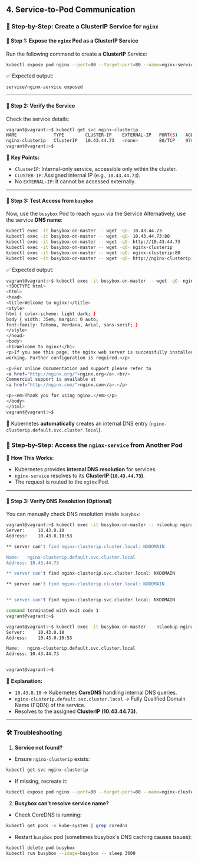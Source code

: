 ## **4. Service-to-Pod Communication**

### **📌 Step-by-Step: Create a ClusterIP Service for `nginx`**  

#### **🔹 Step 1: Expose the `nginx` Pod as a ClusterIP Service**  
Run the following command to create a **ClusterIP** Service:

```sh
kubectl expose pod nginx --port=80 --target-port=80 --name=nginx-service
```
✅ Expected output:  
```
service/nginx-service exposed
```

---

#### **🔹 Step 2: Verify the Service**
Check the service details:

```sh
vagrant@vagrant:~$ kubectl get svc nginx-clusterip
NAME              TYPE        CLUSTER-IP    EXTERNAL-IP   PORT(S)   AGE
nginx-clusterip   ClusterIP   10.43.44.73   <none>        80/TCP    97m
vagrant@vagrant:~$ 
```
🔹 **Key Points:**
- `ClusterIP`: Internal-only service, accessible only within the cluster.
- `CLUSTER-IP`: Assigned internal IP (e.g., `10.43.44.73`).
- No `EXTERNAL-IP`: It cannot be accessed externally.

---

#### **🔹 Step 3: Test Access from `busybox`**
Now, use the `busybox` Pod to reach `nginx` via the Service
Alternatively, use the service **DNS name**:

```sh
kubectl exec -it busybox-on-master -- wget -qO- 10.43.44.73
kubectl exec -it busybox-on-master -- wget -qO- 10.43.44.73:80
kubectl exec -it busybox-on-master -- wget -qO- http://10.43.44.73
kubectl exec -it busybox-on-master -- wget -qO- nginx-clusterip
kubectl exec -it busybox-on-master -- wget -qO- nginx-clusterip:80
kubectl exec -it busybox-on-master -- wget -qO- http://nginx-clusterip
```
✅ Expected output:
```sh
vagrant@vagrant:~$ kubectl exec -it busybox-on-master -- wget -qO- nginx-clusterip:80
<!DOCTYPE html>
<html>
<head>
<title>Welcome to nginx!</title>
<style>
html { color-scheme: light dark; }
body { width: 35em; margin: 0 auto;
font-family: Tahoma, Verdana, Arial, sans-serif; }
</style>
</head>
<body>
<h1>Welcome to nginx!</h1>
<p>If you see this page, the nginx web server is successfully installed and
working. Further configuration is required.</p>

<p>For online documentation and support please refer to
<a href="http://nginx.org/">nginx.org</a>.<br/>
Commercial support is available at
<a href="http://nginx.com/">nginx.com</a>.</p>

<p><em>Thank you for using nginx.</em></p>
</body>
</html>
vagrant@vagrant:~$ 
```

🔹 Kubernetes **automatically** creates an internal DNS entry (`nginx-clusterip.default.svc.cluster.local`).


### **📌 Step-by-Step: Access the `nginx-service` from Another Pod**  

🔹 **How This Works:**
- Kubernetes provides **internal DNS resolution** for services.
- `nginx-service` resolves to its **ClusterIP (`10.43.44.73`)**.
- The request is routed to the `nginx` Pod.

---

#### **🔹 Step 3: Verify DNS Resolution (Optional)**
You can manually check DNS resolution inside `busybox`:

```sh
vagrant@vagrant:~$ kubectl exec -it busybox-on-master -- nslookup nginx-clusterip
Server:		10.43.0.10
Address:	10.43.0.10:53

** server can't find nginx-clusterip.cluster.local: NXDOMAIN

Name:	nginx-clusterip.default.svc.cluster.local
Address: 10.43.44.73

** server can't find nginx-clusterip.svc.cluster.local: NXDOMAIN

** server can't find nginx-clusterip.cluster.local: NXDOMAIN


** server can't find nginx-clusterip.svc.cluster.local: NXDOMAIN

command terminated with exit code 1
vagrant@vagrant:~$ 
```

```sh
vagrant@vagrant:~$ kubectl exec -it busybox-on-master -- nslookup nginx-clusterip.default.svc.cluster.local
Server:		10.43.0.10
Address:	10.43.0.10:53

Name:	nginx-clusterip.default.svc.cluster.local
Address: 10.43.44.73


vagrant@vagrant:~$ 
```

🔹 **Explanation:**
- `10.43.0.10` → Kubernetes **CoreDNS** handling internal DNS queries.
- `nginx-clusterip.default.svc.cluster.local` → Fully Qualified Domain Name (FQDN) of the service.
- Resolves to the assigned **ClusterIP (10.43.44.73)**.

---

### **🛠️ Troubleshooting**
1. **Service not found?**
- Ensure `nginx-clusterip` exists:  
```sh
kubectl get svc nginx-clusterip
```
- If missing, recreate it:
```sh
kubectl expose pod nginx --port=80 --target-port=80 --name=nginx-clusterip
```

2. **Busybox can't resolve service name?**
- Check CoreDNS is running:
```sh
kubectl get pods -n kube-system | grep coredns
```
- Restart `busybox` pod (sometimes busybox's DNS caching causes issues):
```sh
kubectl delete pod busybox
kubectl run busybox --image=busybox -- sleep 3600
```
